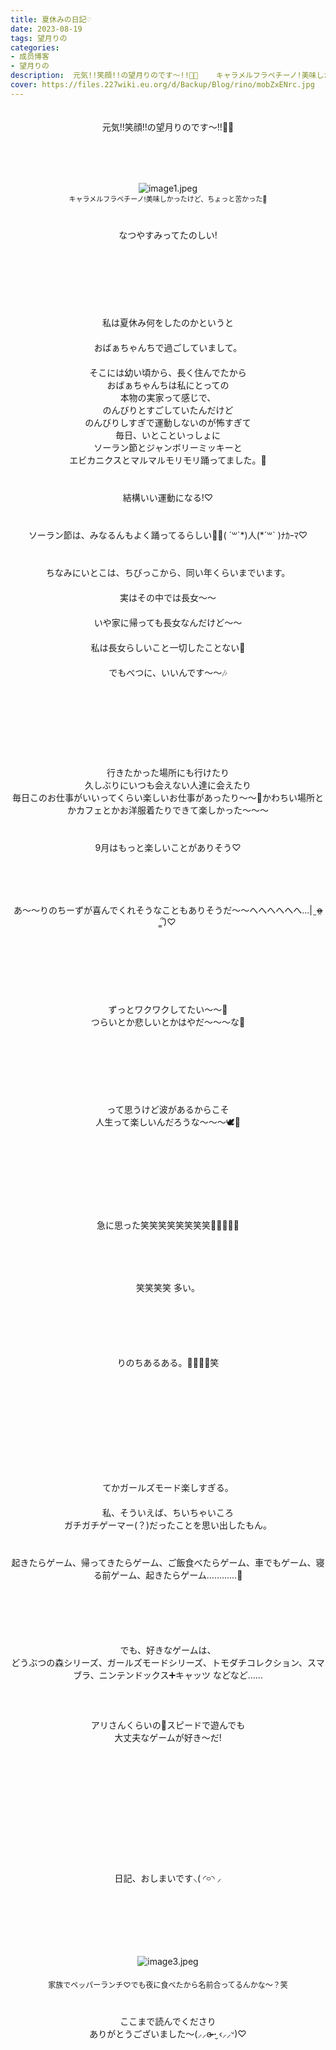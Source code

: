```yaml
---
title: 夏休みの日記♡
date: 2023-08-19
tags: 望月りの
categories: 
- 成员博客
- 望月りの
description:  元気!!笑顔!!の望月りのです〜!!🍰🍑    キャラメルフラペチーノ!美味しかったけど、ちょっと苦かった🥤  なつやすみってたのしい!      私は夏休み何をしたのかというと おばぁちゃんちで過ごし...
cover: https://files.227wiki.eu.org/d/Backup/Blog/rino/mobZxENrc.jpg 
---
```

<div class="blog_detail__main">
<div><div>　</div><div style="text-align: center;">元気!!笑顔!!の望月りのです〜!!🍰🍑</div><div>　</div><div>　</div><div>　</div><div>　</div><div style="text-align: center;"><img alt="image1.jpeg" src="https://files.227wiki.eu.org/d/Backup/Blog/rino/mobZxENrc.jpg"/><br/></div><div style="text-align: center;"><span style="font-size: 11px;">キャラメルフラペチーノ!美味しかったけど、ちょっと苦かった🥤</span></div><div>　</div><div>　</div><div style="text-align: center;">なつやすみってたのしい!</div><div>　</div><div>　</div><div>　</div><div>　</div><div>　</div><div>　</div><div style="text-align: center;">私は夏休み何をしたのかというと</div><div>　</div><div style="text-align: center;">おばぁちゃんちで過ごしていまして。</div><div>　</div><div style="text-align: center;">そこには幼い頃から、長く住んでたから</div><div style="text-align: center;">おばぁちゃんちは私にとっての</div><div style="text-align: center;">本物の実家って感じで、</div><div style="text-align: center;">のんびりとすごしていたんだけど</div><div style="text-align: center;">のんびりしすぎで運動しないのが怖すぎて</div><div style="text-align: center;">毎日、いとこといっしょに</div><div style="text-align: center;">ソーラン節とジャンボリーミッキーと</div><div style="text-align: center;">エビカニクスとマルマルモリモリ踊ってました。🦀</div><div>　</div><div>　</div><div style="text-align: center;">結構いい運動になる!♡</div><div>　</div><div>　</div><div style="text-align: center;">ソーラン節は、みなるんもよく踊ってるらしい🫰🏻( ´꒳`*)人(*´꒳` )ﾅｶｰﾏ♡</div><div>　</div><div>　</div><div style="text-align: center;">ちなみにいとこは、ちびっこから、同い年くらいまでいます。</div><div>　</div><div style="text-align: center;">実はその中では長女〜〜</div><div>　</div><div style="text-align: center;">いや家に帰っても長女なんだけど〜〜</div><div>　</div><div style="text-align: center;">私は長女らしいこと一切したことない🥺</div><div>　</div><div style="text-align: center;">でもべつに、いいんです〜〜🎶</div><div>　</div><div>　</div><div>　</div><div>　</div><div>　</div><div>　</div><div>　</div><div style="text-align: center;">行きたかった場所にも行けたり</div><div style="text-align: center;">久しぶりにいつも会えない人達に会えたり</div><div style="text-align: center;">毎日このお仕事がいいってくらい楽しいお仕事があったり〜〜🤣かわちい場所とかカフェとかお洋服着たりできて楽しかった〜〜〜</div><div>　</div><div>　</div><div style="text-align: center;">9月はもっと楽しいことがありそう♡</div><div>　</div><div>　</div><div>　</div><div>　</div><div style="text-align: center;">あ〜〜りのちーずが喜んでくれそうなこともありそうだ〜〜へへへへへへ...|  ̫ o̴̶̷̤ ̳՞)♡</div><div>　</div><div>　</div><div>　</div><div>　</div><div>　</div><div>　</div><div style="text-align: center;">ずっとワクワクしてたい〜〜🥰</div><div style="text-align: center;">つらいとか悲しいとかはやだ〜〜〜な🥺</div><div>　</div><div>　</div><div>　</div><div>　</div><div>　</div><div>　</div><div style="text-align: center;">って思うけど波があるからこそ</div><div style="text-align: center;">人生って楽しいんだろうな〜〜〜🕊💫</div><div>　</div><div>　</div><div>　</div><div>　</div><div>　</div><div>　</div><div>　</div><div style="text-align: center;">急に思った笑笑笑笑笑笑笑笑🤣🤣🤣🤣🤣</div><div>　</div><div>　</div><div>　</div><div>　</div><div style="text-align: center;">笑笑笑笑 多い。</div><div>　</div><div>　</div><div>　</div><div>　</div><div>　</div><div style="text-align: center;">りのちあるある。🍰🧀👸🏻笑</div><div>　</div><div>　</div><div>　</div><div>　</div><div>　</div><div>　</div><div>　</div><div>　</div><div>　</div><div style="text-align: center;">てかガールズモード楽しすぎる。</div><div>　</div><div style="text-align: center;">私、そういえば、ちいちゃいころ</div><div style="text-align: center;">ガチガチゲーマー(？)だったことを思い出したもん。</div><div>　</div><div>　</div><div style="text-align: center;">起きたらゲーム、帰ってきたらゲーム、ご飯食べたらゲーム、車でもゲーム、寝る前ゲーム、起きたらゲーム…………🔄</div><div>　</div><div>　</div><div>　</div><div>　</div><div>　</div><div style="text-align: center;">でも、好きなゲームは、</div><div style="text-align: center;">どうぶつの森シリーズ、ガールズモードシリーズ、トモダチコレクション、スマブラ、ニンテンドックス➕キャッツ などなど……</div><div>　</div><div>　</div><div>　</div><div style="text-align: center;">アリさんくらいの🐜スピードで遊んでも</div><div style="text-align: center;">大丈夫なゲームが好き〜だ!</div><div>　</div><div>　</div><div>　</div><div>　</div><div>　</div><div>　</div><div>　</div><div>　</div><div>　</div><div>　</div><div style="text-align: center;">日記、おしまいです⸜( ◜࿁◝ ⸝︎︎</div><div>　</div><div>　</div><div>　</div><div>　</div><div>　</div><div style="text-align: center;"><img alt="image3.jpeg" src="https://files.227wiki.eu.org/d/Backup/Blog/rino/mobKi7qvx.jpg"/><br/></div><div>　</div><div style="text-align: center;"><span style="font-size: 12px;">家族でペッパーランチ♡でも夜に食べたから名前合ってるんかな〜？笑</span></div><div>　</div><div>　</div><div style="text-align: center;">ここまで読んでくださり</div><div style="text-align: center;">ありがとうございました〜(⸝⸝ɞ̴̶̷ ·̮ ‹⸝⸝ᐡ)♡</div><div>　</div><div>　</div><div>　</div><div>　</div><div>　</div><div>　</div><div>　</div><div>　</div><div>　</div><div>　</div></div>
<!--twitter-->

<!--//twitter-->
</div>